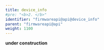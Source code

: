 ```yaml
---
title: device_info
#pre: "<b>2. </b>"
identifier: "firmwareapi@api@device_info"
parent: "firmwareapi@api"
weight: 1100
---
```


**under construction**

